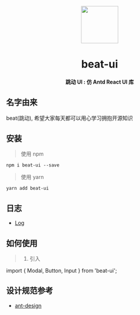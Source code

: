 <p align="center">
<img src="https://avatars0.githubusercontent.com/u/45530743?s=400&u=26b5865c9b615f7608002adac5ebf9c9252ccd50&v=4" width="100"/>
</p>

<h1 align="center">
beat-ui
</h1>

<h4 align="center">
跳动 UI : 仿 Antd React UI 库
</h4>


## 名字由来
beat(跳动), 希望大家每天都可以用心学习拥抱开源知识

## 安装
> 使用 npm 
```
npm i beat-ui --save
```

> 使用 yarn
```
yarn add beat-ui
```

## 日志

- [Log](https://github.com/xingdongyu1994/beat-ui/blob/master/LOG.md)

## 如何使用

> 1. 引入

  import { Modal, Button, Input } from 'beat-ui';


## 设计规范参考

- [ant-design](https://github.com/ant-design/ant-design)
